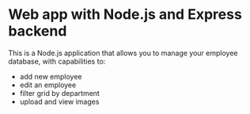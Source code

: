 # Web app with Node.js and Express backend

This is a Node.js application that allows you to manage your employee database, with capabilities to:
- add new employee
- edit an employee
- filter grid by department
- upload and view images
